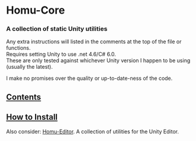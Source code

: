 # Homu-Core
### A collection of static Unity utilities
Any extra instructions will listed in the comments at the top of the file or functions.  
Requires setting Unity to use .net 4.6/C# 6.0.  
These are only tested against whichever Unity version I happen to be using (usually the latest).

I make no promises over the quality or up-to-date-ness of the code.  

## [Contents](Documentation/Contents.md)
## [How to Install](Documentation/Install.md)

Also consider: [Homu-Editor](https://github.com/Teh-Lemon/Homu-Editor). A collection of utilities for the Unity Editor.


